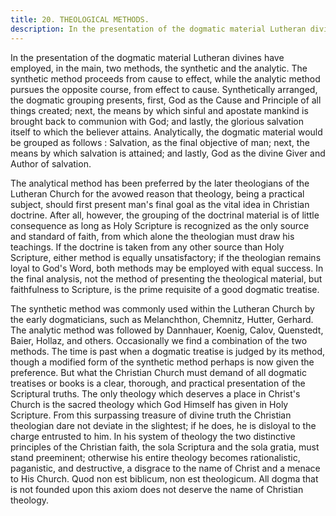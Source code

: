 ```yaml
---
title: 20. THEOLOGICAL METHODS. 
description: In the presentation of the dogmatic material Lutheran divines have employed, in the main, two methods, the synthetic and the analytic.
---
```


In the presentation of the dogmatic material Lutheran divines have employed, in the main, two methods, the synthetic and the analytic. The synthetic method proceeds from cause to effect, while the analytic method pursues the opposite course, from effect to cause. Synthetically arranged, the dogmatic grouping presents, first, God as the Cause and Principle of all things created; next, the means by which sinful and apostate mankind is brought back to communion with God; and lastly, the glorious salvation itself to which the believer attains. Analytically, the dogmatic material would be grouped as follows : Salvation, as the final objective of man; next, the means by which salvation is attained; and lastly, God as the divine Giver and Author of salvation.

The analytical method has been preferred by the later theologians of the Lutheran Church for the avowed reason that theology, being a practical subject, should first present man's final goal as the vital idea in Christian doctrine. After all, however, the grouping of the doctrinal material is of little consequence as long as Holy Scripture is recognized as the only source and standard of faith, from which alone the theologian must draw his teachings. If the doctrine is taken from any other source than Holy Scripture, either method is equally unsatisfactory; if the theologian remains loyal to God's Word, both methods may be employed with equal success. In the final analysis, not the method of presenting the theological material, but faithfulness to Scripture, is the prime requisite of a good dogmatic treatise.

The synthetic method was commonly used within the Lutheran Church by the early dogmaticians, such as Melanchthon, Chemnitz, Hutter, Gerhard. The analytic method was followed by Dannhauer, Koenig, Calov, Quenstedt, Baier, Hollaz, and others. Occasionally we find a combination of the two methods. The time is past when a dogmatic treatise is judged by its method, though a modified form of the synthetic method perhaps is now given the preference. But what the Christian Church must demand of all dogmatic treatises or books is a clear, thorough, and practical presentation of the Scriptural truths. The only theology which deserves a place in Christ's Church is the sacred theology which God Himself has given in Holy Scripture. From this surpassing treasure of divine truth the Christian theologian dare not deviate in the slightest; if he does, he is disloyal to the charge entrusted to him. In his system of theology the two distinctive principles of the Christian faith, the sola Scriptura and the sola gratia, must stand preeminent; otherwise his entire theology becomes rationalistic, paganistic, and destructive, a disgrace to the name of Christ and a menace to His Church. Quod non est biblicum, non est theologicum. All dogma that is not founded upon this axiom does not deserve the name of Christian theology.